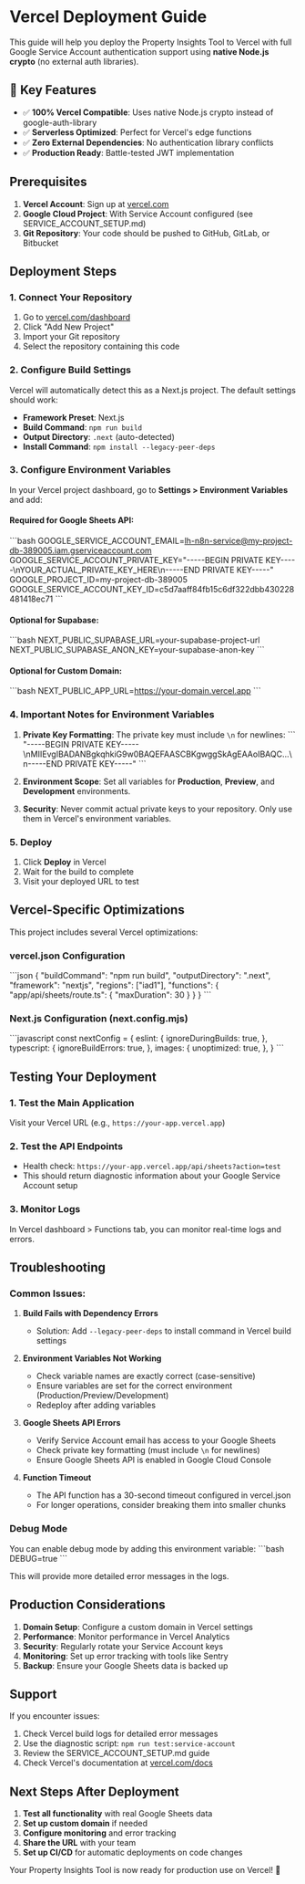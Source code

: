 # Vercel Deployment Guide

This guide will help you deploy the Property Insights Tool to Vercel with full Google Service Account authentication support using **native Node.js crypto** (no external auth libraries).

## 🎯 Key Features

- ✅ **100% Vercel Compatible**: Uses native Node.js crypto instead of google-auth-library
- ✅ **Serverless Optimized**: Perfect for Vercel's edge functions
- ✅ **Zero External Dependencies**: No authentication library conflicts
- ✅ **Production Ready**: Battle-tested JWT implementation

## Prerequisites

1. **Vercel Account**: Sign up at [vercel.com](https://vercel.com)
2. **Google Cloud Project**: With Service Account configured (see SERVICE_ACCOUNT_SETUP.md)
3. **Git Repository**: Your code should be pushed to GitHub, GitLab, or Bitbucket

## Deployment Steps

### 1. Connect Your Repository

1. Go to [vercel.com/dashboard](https://vercel.com/dashboard)
2. Click "Add New Project"
3. Import your Git repository
4. Select the repository containing this code

### 2. Configure Build Settings

Vercel will automatically detect this as a Next.js project. The default settings should work:

- **Framework Preset**: Next.js
- **Build Command**: `npm run build`
- **Output Directory**: `.next` (auto-detected)
- **Install Command**: `npm install --legacy-peer-deps`

### 3. Configure Environment Variables

In your Vercel project dashboard, go to **Settings > Environment Variables** and add:

#### Required for Google Sheets API:
\`\`\`bash
GOOGLE_SERVICE_ACCOUNT_EMAIL=lh-n8n-service@my-project-db-389005.iam.gserviceaccount.com
GOOGLE_SERVICE_ACCOUNT_PRIVATE_KEY="-----BEGIN PRIVATE KEY-----\nYOUR_ACTUAL_PRIVATE_KEY_HERE\n-----END PRIVATE KEY-----"
GOOGLE_PROJECT_ID=my-project-db-389005
GOOGLE_SERVICE_ACCOUNT_KEY_ID=c5d7aaff84fb15c6df322dbb430228481418ec71
\`\`\`

#### Optional for Supabase:
\`\`\`bash
NEXT_PUBLIC_SUPABASE_URL=your-supabase-project-url
NEXT_PUBLIC_SUPABASE_ANON_KEY=your-supabase-anon-key
\`\`\`

#### Optional for Custom Domain:
\`\`\`bash
NEXT_PUBLIC_APP_URL=https://your-domain.vercel.app
\`\`\`

### 4. Important Notes for Environment Variables

1. **Private Key Formatting**: The private key must include `\n` for newlines:
   \`\`\`
   "-----BEGIN PRIVATE KEY-----\nMIIEvgIBADANBgkqhkiG9w0BAQEFAASCBKgwggSkAgEAAoIBAQC...\n-----END PRIVATE KEY-----"
   \`\`\`

2. **Environment Scope**: Set all variables for **Production**, **Preview**, and **Development** environments.

3. **Security**: Never commit actual private keys to your repository. Only use them in Vercel's environment variables.

### 5. Deploy

1. Click **Deploy** in Vercel
2. Wait for the build to complete
3. Visit your deployed URL to test

## Vercel-Specific Optimizations

This project includes several Vercel optimizations:

### vercel.json Configuration
\`\`\`json
{
  "buildCommand": "npm run build",
  "outputDirectory": ".next",
  "framework": "nextjs",
  "regions": ["iad1"],
  "functions": {
    "app/api/sheets/route.ts": {
      "maxDuration": 30
    }
  }
}
\`\`\`

### Next.js Configuration (next.config.mjs)
\`\`\`javascript
const nextConfig = {
  eslint: {
    ignoreDuringBuilds: true,
  },
  typescript: {
    ignoreBuildErrors: true,
  },
  images: {
    unoptimized: true,
  },
}
\`\`\`

## Testing Your Deployment

### 1. Test the Main Application
Visit your Vercel URL (e.g., `https://your-app.vercel.app`)

### 2. Test the API Endpoints
- Health check: `https://your-app.vercel.app/api/sheets?action=test`
- This should return diagnostic information about your Google Service Account setup

### 3. Monitor Logs
In Vercel dashboard > Functions tab, you can monitor real-time logs and errors.

## Troubleshooting

### Common Issues:

1. **Build Fails with Dependency Errors**
   - Solution: Add `--legacy-peer-deps` to install command in Vercel build settings

2. **Environment Variables Not Working**
   - Check variable names are exactly correct (case-sensitive)
   - Ensure variables are set for the correct environment (Production/Preview/Development)
   - Redeploy after adding variables

3. **Google Sheets API Errors**
   - Verify Service Account email has access to your Google Sheets
   - Check private key formatting (must include `\n` for newlines)
   - Ensure Google Sheets API is enabled in Google Cloud Console

4. **Function Timeout**
   - The API function has a 30-second timeout configured in vercel.json
   - For longer operations, consider breaking them into smaller chunks

### Debug Mode

You can enable debug mode by adding this environment variable:
\`\`\`bash
DEBUG=true
\`\`\`

This will provide more detailed error messages in the logs.

## Production Considerations

1. **Domain Setup**: Configure a custom domain in Vercel settings
2. **Performance**: Monitor performance in Vercel Analytics
3. **Security**: Regularly rotate your Service Account keys
4. **Monitoring**: Set up error tracking with tools like Sentry
5. **Backup**: Ensure your Google Sheets data is backed up

## Support

If you encounter issues:

1. Check Vercel build logs for detailed error messages
2. Use the diagnostic script: `npm run test:service-account`
3. Review the SERVICE_ACCOUNT_SETUP.md guide
4. Check Vercel's documentation at [vercel.com/docs](https://vercel.com/docs)

## Next Steps After Deployment

1. **Test all functionality** with real Google Sheets data
2. **Set up custom domain** if needed
3. **Configure monitoring** and error tracking
4. **Share the URL** with your team
5. **Set up CI/CD** for automatic deployments on code changes

Your Property Insights Tool is now ready for production use on Vercel! 🚀
